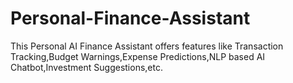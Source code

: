 # Personal-Finance-Assistant
This Personal AI Finance Assistant offers features like Transaction Tracking,Budget Warnings,Expense Predictions,NLP based AI Chatbot,Investment Suggestions,etc.
